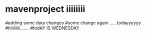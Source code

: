 # mavenproject iiiiiiii
#adding some data changes
#some change again ......todayyyyyy
#hiiiiiiiii.......
#todAY IS WEDNESDAY
